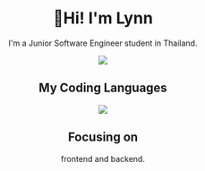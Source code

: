 <h1 align="center">👋Hi! I'm Lynn</h1>
<p align="center">I'm a Junior Software Engineer student in Thailand.</p>
<p align="center">
  <a href="https://github.com/anuraghazra/github-readme-stats">
    <img src="https://github-readme-stats.vercel.app/api/top-langs/?username=Aritsulynn&layout=compact&theme=transparent" />
  </a>
</p>


<h2 align="center">My Coding Languages</h2>

<p align="center">
  <a href="https://skillicons.dev">
    <img src="https://skillicons.dev/icons?i=python,js,java,c,nodejs,react,git,mui,vue,graphql,html,css,tailwind,&theme=dark" />
  </a>
</p>

<h2 align="center">Focusing on</h2>

<p align="center">
     frontend and backend.
</p>




